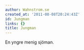 ```yaml
---
author: Wahnstrom.se
created_at: '2011-08-08T20:24:43Z'
id: Jungman
links: {}
title: Jungman
---
```


En yngre menig sjöman.